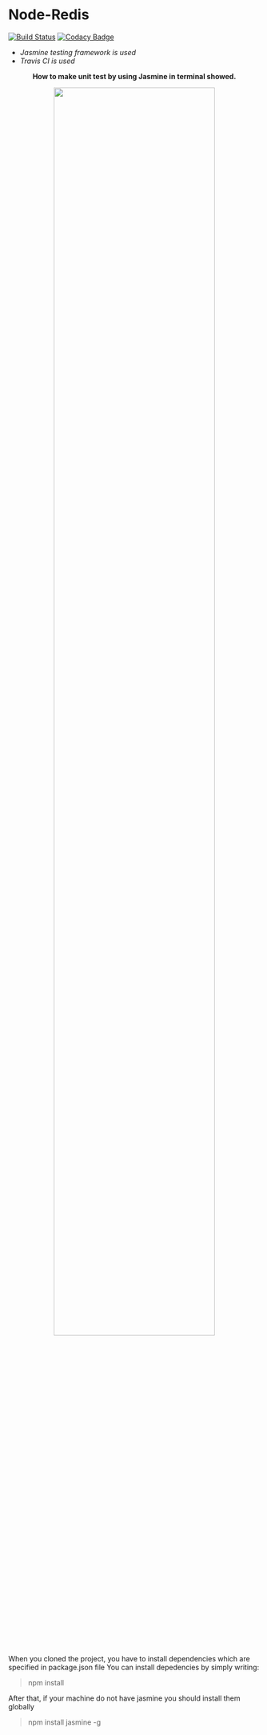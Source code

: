 # Node-Redis

[![Build Status](https://travis-ci.org/ahmetturkmen/NodeRecommendation.svg?branch=master)](https://travis-ci.org/ahmetturkmen/NodeRecommendation)      [![Codacy Badge](https://api.codacy.com/project/badge/Grade/8cd652b23b4943d0944bb4c3ae891d11)](https://www.codacy.com/app/dev.ahmetturkmen/NodeRecommendation?utm_source=github.com&amp;utm_medium=referral&amp;utm_content=ahmetturkmen/NodeRecommendation&amp;utm_campaign=Badge_Grade)

* _Jasmine testing framework is used_
* _Travis CI is used_


<b><p align="center" >How to make unit test by using Jasmine in terminal showed.</p></b>

<p align="center">
    <a href="https://asciinema.org/a/PjasnypDPkFAiXNGSg9wwS7d" target="_blank"><img width="80%" src="https://asciinema.org/a/PjasnypDPkFAiXNGSg9wwS7dt.png" />
    </a>
</p>


When you cloned the project, you have to install dependencies which are specified in package.json file 
You can install depedencies by simply writing: 

>npm install 

After that, if your machine do not have jasmine you should install them globally 

> npm install jasmine -g 
